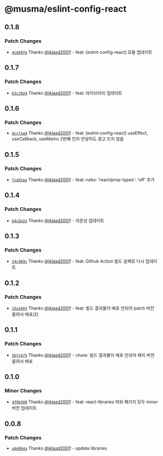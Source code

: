 # @musma/eslint-config-react

## 0.1.8

### Patch Changes

- [`4cd497e`](https://github.com/Musma/react-libraries/commit/4cd497e156e7a34914b036a6de4b50692943d930) Thanks [@jklasd2001](https://github.com/jklasd2001)! - feat: [eslint-config-react] 모듈 업데이트

## 0.1.7

### Patch Changes

- [`63c2924`](https://github.com/Musma/react-libraries/commit/63c2924ac73728bba3bb3dfc491d61c59c39cf42) Thanks [@jklasd2001](https://github.com/jklasd2001)! - feat: 라이브러리 업데이트

## 0.1.6

### Patch Changes

- [`4ccfaa4`](https://github.com/Musma/react-libraries/commit/4ccfaa471621d4cdd259a73184bfd11fea222297) Thanks [@jklasd2001](https://github.com/jklasd2001)! - feat: [eslint-config-react] useEffect, useCallback, useMemo 2번째 인자 안넣어도 경고 뜨지 않음

## 0.1.5

### Patch Changes

- [`fcdd1ee`](https://github.com/Musma/react-libraries/commit/fcdd1ee36fd22a27b77aaf5276102a4f3ab75380) Thanks [@jklasd2001](https://github.com/jklasd2001)! - feat: rules: 'react/prop-types': 'off' 추가

## 0.1.4

### Patch Changes

- [`b4c8a2a`](https://github.com/Musma/react-libraries/commit/b4c8a2afb61cf722f9742e32ab2b54737699f5a7) Thanks [@jklasd2001](https://github.com/jklasd2001)! - 의존성 업데이트

## 0.1.3

### Patch Changes

- [`24c969c`](https://github.com/Musma/react-libraries/commit/24c969cd660d83cc4c62e511f93cbc90723e9de7) Thanks [@jklasd2001](https://github.com/jklasd2001)! - feat: Github Action 빌드 실패로 다시 업데이트

## 0.1.2

### Patch Changes

- [`15a1693`](https://github.com/Musma/react-libraries/commit/15a169352ba53a50a5516f2d85b9d01d855db640) Thanks [@jklasd2001](https://github.com/jklasd2001)! - feat: 빌드 결과물이 배포 안되어 patch 버전 올려서 배포(2)

## 0.1.1

### Patch Changes

- [`5b7cb75`](https://github.com/Musma/react-libraries/commit/5b7cb75c6573f1423f3286b7aa37b0c0fff28ff0) Thanks [@jklasd2001](https://github.com/jklasd2001)! - chore: 빌드 결과물이 배포 안되어 패치 버전 올려서 배포

## 0.1.0

### Minor Changes

- [`4f9b500`](https://github.com/Musma/react-libraries/commit/4f9b50045ee1a77e1ce72bd3f34906e2c7c52776) Thanks [@jklasd2001](https://github.com/jklasd2001)! - feat: react-libraries 하위 패키지 모두 minor 버전 업데이트

## 0.0.8

### Patch Changes

- [`a948b4a`](https://github.com/Musma/react-libraries/commit/a948b4ab95af75f33a4be213288b1abd6d2af2f8) Thanks [@jklasd2001](https://github.com/jklasd2001)! - update libraries
